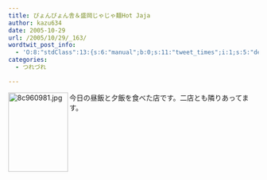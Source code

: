 ```yaml
---
title: ぴょんぴょん舎＆盛岡じゃじゃ麺Hot Jaja
author: kazu634
date: 2005-10-29
url: /2005/10/29/_163/
wordtwit_post_info:
  - 'O:8:"stdClass":13:{s:6:"manual";b:0;s:11:"tweet_times";i:1;s:5:"delay";i:0;s:7:"enabled";i:1;s:10:"separation";s:2:"60";s:7:"version";s:3:"3.7";s:14:"tweet_template";b:0;s:6:"status";i:2;s:6:"result";a:0:{}s:13:"tweet_counter";i:2;s:13:"tweet_log_ids";a:1:{i:0;i:2125;}s:9:"hash_tags";a:0:{}s:8:"accounts";a:1:{i:0;s:7:"kazu634";}}'
categories:
  - つれづれ

---
```

<div class="section">
<p>
<img width="120" align="left" alt="8c960981.jpg" src="http://image.blog.livedoor.jp/simoom634/imgs/8/c/8c960981.jpg" height="160" border="0" class="pict" />今日の昼飯と夕飯を食べた店です。二店とも隣りあってます。
</p>
</div>